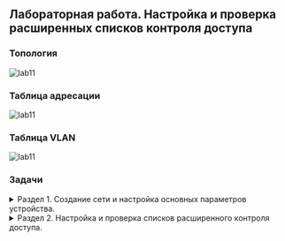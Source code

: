 ## Лабораторная работа. Настройка и проверка расширенных списков контроля доступа

### Топология  
![lab11](https://user-images.githubusercontent.com/112883654/208079808-5d973006-27da-4a07-81a3-7c71530fb5c6.png)  
### Таблица адресации  
![lab11](https://user-images.githubusercontent.com/112883654/208080096-011d2d05-a73e-438a-82fb-e2559138e4ea.png)  
### Таблица VLAN  
![lab11](https://user-images.githubusercontent.com/112883654/208080441-466b59a3-0fea-4460-ae58-6a7b43925ed5.png)  
### Задачи  
<details><summary> Раздел 1. Создание сети и настройка основных параметров устройства. </summary>  
 
 ### Часть 1.  
 Шаг 1. В CPT создам сеть согласно топологии.  
 
 ![lab11](https://user-images.githubusercontent.com/112883654/208088577-573b69a8-2add-40c7-8581-f8f258f8ae78.png)  
 Шаг 2. Произведу базовую настройку маршрутизаторов по стандартному алгоритму, после чего дам вывод команды `show run` для каждого маршрутизатора.   
a.	Назначу маршрутизатору имя устройства.  
b.	Отключу поиск DNS, чтобы предотвратить попытки маршрутизатора неверно преобразовывать введенные команды таким образом, как будто они являются именами узлов.  
c.	Назначу class в качестве зашифрованного пароля привилегированного режима EXEC.  
d.	Назначу cisco в качестве пароля консоли и включу вход в систему по паролю.  
e.	Назначу cisco в качестве пароля VTY и включу вход в систему по паролю.  
f.	Зашифрую открытые пароли.  
g.	Создам баннер с предупреждением о запрете несанкционированного доступа к устройству.  
h.	Сохраню текущую конфигурацию в файл загрузочной конфигурации.    
 R1:  
![image](https://user-images.githubusercontent.com/112883654/208089986-8a5c6978-9b8e-458e-92e9-9d50b2a424cb.png)  
![image](https://user-images.githubusercontent.com/112883654/208090011-5796f3ae-9e01-48b9-8f58-599be18b19aa.png)  
![image](https://user-images.githubusercontent.com/112883654/208090097-ba4e23b8-107d-4ea1-a091-03573a084da2.png)  
 R2:  
![image](https://user-images.githubusercontent.com/112883654/208091005-4418a724-28d3-451f-b9c0-3232bb810ea9.png)  
![image](https://user-images.githubusercontent.com/112883654/208091060-316466fe-cf47-4508-88de-f678c50359db.png)  
![image](https://user-images.githubusercontent.com/112883654/208091117-438fb826-62fa-4314-81b6-c62f86694dc9.png)  
 
 Шаг 3. Произведу базовую настройку коммутаторов по стандартному алгоритму, после чего дам вывод команды `show run` для каждого коммутатора.   
a.	Присвою коммутатору имя устройства.  
b.	Отключу поиск DNS, чтобы предотвратить попытки маршрутизатора неверно преобразовывать введенные команды таким образом, как будто они являются именами узлов.  
c.	Назначу class в качестве зашифрованного пароля привилегированного режима EXEC.  
d.	Назначу cisco в качестве пароля консоли и включу вход в систему по паролю.  
e.	Назначу cisco в качестве пароля VTY и включу вход в систему по паролю.  
f.	Зашифрую открытые пароли.  
g.	Создам баннер с предупреждением о запрете несанкционированного доступа к устройству.  
h.	Сохраню текущую конфигурацию в файл загрузочной конфигурации.  
 S1:  
 ![image](https://user-images.githubusercontent.com/112883654/208092168-a90092fa-ab4d-4d80-a120-d6f4e7997835.png)  
 ![image](https://user-images.githubusercontent.com/112883654/208092229-25e0fdbf-9997-4084-a84a-fb2318e63037.png)  
 S2:  
 ![image](https://user-images.githubusercontent.com/112883654/208092678-dc9217c1-c1b7-4c11-b6f5-89c64ad424da.png)  
![image](https://user-images.githubusercontent.com/112883654/208092739-75e86dc3-c58c-4c68-9a7f-23a8f2142ace.png)  

  ### Часть 2. Настройка сетей VLAN на коммутаторах.  
Шаг 1. Создам сети VLAN на коммутаторах.  
a.	Создам VLAN по заданию, назову их в соответствии с таблицей VLAN.    
 S1:  
 ![image](https://user-images.githubusercontent.com/112883654/208094534-d9d192af-60df-4751-9221-911ee44258c2.png)  
 ![image](https://user-images.githubusercontent.com/112883654/208094574-fff4bbed-4529-471b-b1a1-55674d3765ac.png)  
S2:  
 ![image](https://user-images.githubusercontent.com/112883654/208095107-c2280b7f-fbde-4088-b79c-00ff4c372aa7.png)  
 ![image](https://user-images.githubusercontent.com/112883654/208095228-b6c24d28-d88b-4f79-9dc4-13ff62c1f25e.png)  
 b.	Настрою интерфейс управления и шлюз по умолчанию на каждом коммутаторе в соответствии с таблицей адресации.    
  S1:  
 ![image](https://user-images.githubusercontent.com/112883654/208095566-8722ec69-5062-42fd-aff0-161bb4de8252.png)  
 S2:  
 ![image](https://user-images.githubusercontent.com/112883654/208095796-e150f3c8-57e7-4499-98f3-8a74eb7c354d.png)  
c.	Назначу все неиспользуемые порты коммутатора VLAN Parking Lot, настрою их для статического режима доступа и административно деактивирую их (`interface range`).  
  S1:  
 ![image](https://user-images.githubusercontent.com/112883654/208098229-03d6a754-9b12-4c48-8796-3e067dce81b6.png)  
 ![image](https://user-images.githubusercontent.com/112883654/208098761-d2e158fa-6926-486c-894f-23443551e590.png)  
  S2:  
 ![image](https://user-images.githubusercontent.com/112883654/208098807-fa723caf-74a3-446a-845c-a259fd8490ea.png)  
 ![image](https://user-images.githubusercontent.com/112883654/208098848-287202f6-1bac-4e1e-a70b-6139ce0d9511.png)  
 
Шаг 2. Назначу сети VLAN соответствующим интерфейсам коммутаторов.  
a.	Назначу используемые порты соответствующей VLAN в соответствии с таблицей VLAN и настрою их для режима статического доступа.    
b.	Выполню команду `show vlan brief`, чтобы убедиться, что сети VLAN назначены правильным интерфейсам.  
  S1:  
 ![image](https://user-images.githubusercontent.com/112883654/208658555-048b6652-cdc2-464d-90c9-0e4bdf40503e.png)  
  S2:   
![image](https://user-images.githubusercontent.com/112883654/208658979-b21a3c4e-7c62-4777-a13d-0e21b95440d4.png)  

 ### Часть 3. Настрою транки (магистральные каналы).  
Шаг 1. Вручную настрою магистральный интерфейс F0/1.  
 a.	Изменю режим порта коммутатора на интерфейсе F0/1, чтобы принудительно создать магистральную связь. Не забуду сделать это на обоих коммутаторах.  
 b.	В рамках конфигурации транка установлю для native vlan значение 1000 на обоих коммутаторах. При настройке двух интерфейсов для разных собственных VLAN сообщения об ошибках могут отображаться временно.  
 c.	В качестве другой части конфигурации транка укажу, что VLAN 10, 20, 30 и 1000 разрешены в транке.  
 S1:  
 ![image](https://user-images.githubusercontent.com/112883654/208661958-e2e93509-79c3-45c8-a661-dfe2d8dc7441.png)  
 S2:  
 ![image](https://user-images.githubusercontent.com/112883654/208662069-50d20513-4c63-4620-80fb-aadc59e713d6.png)  
 d.	Выполню команду `show interfaces trunk` для проверки портов магистрали, собственной VLAN и разрешенных VLAN через магистраль.    
  S1:  
 ![image](https://user-images.githubusercontent.com/112883654/208662369-efe88198-2bee-4e95-825f-de04038d2f9d.png)  
  S2:  
 ![image](https://user-images.githubusercontent.com/112883654/208662321-68835d5e-c069-4fd0-a2aa-888e7d761c3a.png)  
 
Шаг 2. Вручную настрою магистральный интерфейс F0/5 на коммутаторе S1.  
a.	Настрою интерфейс S1 F0/5 с теми же параметрами транка, что и F0/1. Это транк до маршрутизатора.  
 ![image](https://user-images.githubusercontent.com/112883654/208663130-8b877645-05e8-486b-95ad-a642c8dd0894.png)
b.	Сохраню текущую конфигурацию в файл загрузочной конфигурации.  
 ![image](https://user-images.githubusercontent.com/112883654/208663164-f512b14a-0883-4fcc-a53a-33bc895a6327.png)  
c.	Использую команду `show run` для проверки настроек транка.  
 ![image](https://user-images.githubusercontent.com/112883654/208664346-162da512-fcb7-488e-9323-720d3dbda460.png)

 ### Часть 4. Настрою маршрутизацию.  
Шаг 1. Настройка маршрутизации между сетями VLAN на R1.  
a.	Активирую интерфейс G0/0/1 на маршрутизаторе.  
b.	Настрою подинтерфейсы для каждой VLAN, как указано в таблице IP-адресации. Все подинтерфейсы используют инкапсуляцию 802.1Q. Проверю, что подинтерфейс для собственной VLAN не имеет назначенного IP-адреса. Включу описание для каждого подинтерфейса.  
  ![image](https://user-images.githubusercontent.com/112883654/208665672-e1894d23-71a3-4223-a23f-cb0000451727.png)  
c.	Настрою интерфейс Loopback 1 на R1 с адресацией из приведенной выше таблицы.  
 ![image](https://user-images.githubusercontent.com/112883654/208665903-55005e2e-1301-4589-9e25-e64191b88b6a.png)  
d.	С помощью команды `show ip interface brief` проверю конфигурацию подынтерфейса.  
 ![image](https://user-images.githubusercontent.com/112883654/208665977-44c45af8-c395-478c-8d51-8af775c4ac60.png)  
 
Шаг 2. Настройка интерфейса R2 g0/0/1 с использованием адреса из таблицы и маршрута по умолчанию с адресом следующего перехода 10.20.0.1  
![image](https://user-images.githubusercontent.com/112883654/208666346-a1e36d12-ac10-453a-bc75-a7ca4547f1f6.png)  
 
### Часть 5. Настройка удаленого доступа. 
Шаг 1. Настрою все сетевые устройства для базовой поддержки SSH.   
a.	Создам локального пользователя с именем пользователя SSHadmin и зашифрованным паролем $cisco123!  
b.	Использую ccna-lab.com в качестве доменного имени.  
c.	Сгенерирую криптоключи с помощью 1024 битного модуля.  
d.	Настрою первые пять линий VTY на каждом устройстве, чтобы поддерживать только SSH-соединения и с локальной аутентификацией.  
 ![image](https://user-images.githubusercontent.com/112883654/208666827-a86aa4e5-ee7e-45f7-b1c0-22540307e142.png)  

Шаг 2. Включу защищенные веб-службы с проверкой подлинности на R1.  
a.	Включу сервер HTTPS на R1 `ip http secure-server`.   
b.	Настрою R1 для проверки подлинности пользователей, пытающихся подключиться к веб-серверу `ip http authentication local`.  
 *Ограничения CPT*  
 ![image](https://user-images.githubusercontent.com/112883654/208667232-2e3b22f5-a8e9-47bd-a375-701d52263ee2.png)  
 
 ### Часть 6. Проверка подключения.  
Шаг 1. Настрою узлы ПК согласно таблице адресации.  
Шаг 2. Выполню следующие тесты:  
![image](https://user-images.githubusercontent.com/112883654/208667443-d626c6b3-de92-4602-9655-1c4cb278a97e.png)  

</details> 



<details><summary> Раздел 2. Настройка и проверка списков расширенного контроля доступа. </summary>  
